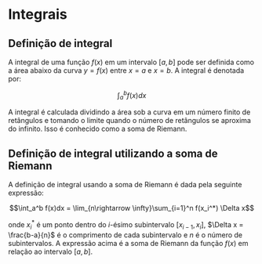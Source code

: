 # Integrais

## Definição de integral

A integral de uma função $f(x)$ em um intervalo $[a, b]$ pode ser definida como a área abaixo da curva $y = f(x)$ entre $x = a$ e $x = b$. A integral é denotada por:

$$\int_a^b f(x)dx$$

A integral é calculada dividindo a área sob a curva em um número finito de retângulos e tomando o limite quando o número de retângulos se aproxima do infinito. Isso é conhecido como a soma de Riemann.

## Definição de integral utilizando a soma de Riemann

A definição de integral usando a soma de Riemann é dada pela seguinte expressão:

$$\int_a^b f(x)dx = \lim_{n\rightarrow \infty}\sum_{i=1}^n f(x_i^*) \Delta x$$

onde $x_i^*$ é um ponto dentro do $i$-ésimo subintervalo $[x_{i-1}, x_i]$, $\Delta x = \frac{b-a}{n}$ é o comprimento de cada subintervalo e $n$ é o número de subintervalos. A expressão acima é a soma de Riemann da função $f(x)$ em relação ao intervalo $[a, b]$.